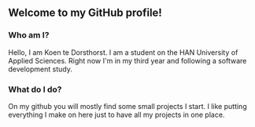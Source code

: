 ## Welcome to my GitHub profile!

### Who am I?

Hello, I am Koen te Dorsthorst. I am a student on the HAN University of Applied Sciences. Right now I'm in my third year and following a software development study. 

### What do I do?

On my github you will mostly find some small projects I start. I like putting everything I make on here just to have all my projects in one place.


